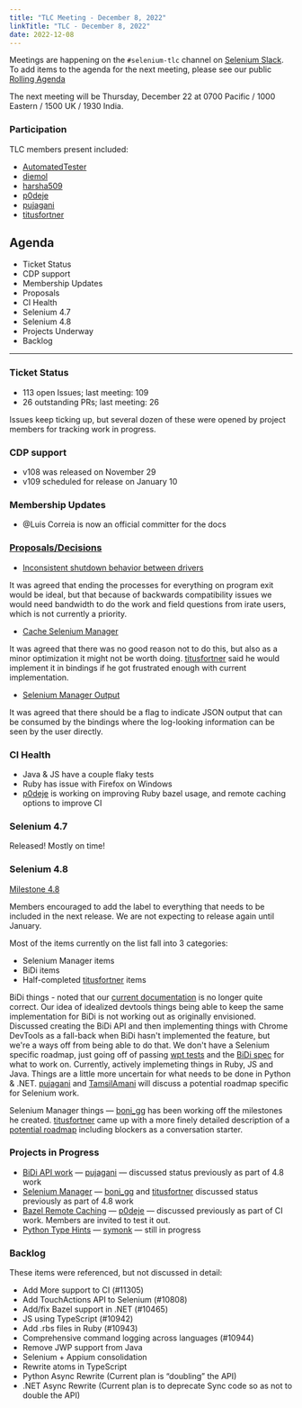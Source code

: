 ```yaml
---
title: "TLC Meeting - December 8, 2022"
linkTitle: "TLC - December 8, 2022"
date: 2022-12-08
---
```


Meetings are happening on the `#selenium-tlc` channel on [Selenium Slack](https://selenium.dev/support).
To add items to the agenda for the next meeting, please see our public [Rolling Agenda](https://docs.google.com/document/d/18InWY44S0C_ECkRkRo8GKictu8BEtsahRsFh17tmUR0/edit#)

The next meeting will be Thursday, December 22 at 0700 Pacific / 1000 Eastern / 1500 UK / 1930 India.

### Participation

TLC members present included:
* [AutomatedTester]
* [diemol]
* [harsha509]
* [p0deje]
* [pujagani]
* [titusfortner]

## Agenda
* Ticket Status
* CDP support
* Membership Updates
* Proposals
* CI Health
* Selenium 4.7
* Selenium 4.8
* Projects Underway
* Backlog

***

### Ticket Status

* 113 open Issues; last meeting: 109
* 26 outstanding PRs; last meeting: 26

Issues keep ticking up, but several dozen of these were opened by project members for tracking work in progress.

### CDP support

* v108 was released on November 29
* v109 scheduled for release on January 10

### Membership Updates

* @Luis Correia is now an official committer for the docs

### [Proposals/Decisions](https://github.com/SeleniumHQ/selenium/labels/A-needs%20decision)

* [Inconsistent shutdown behavior between drivers](https://github.com/SeleniumHQ/selenium/issues/11303) 

It was agreed that ending the processes for everything on program exit would be ideal, but that because
of backwards compatibility issues we would need bandwidth to do the work and field questions from
irate users, which is not currently a priority.

* [Cache Selenium Manager](https://github.com/SeleniumHQ/selenium/issues/11359)

It was agreed that there was no good reason not to do this, but also as a minor optimization it might
  not be worth doing. [titusfortner] said he would implement it in bindings if he got frustrated enough
  with current implementation.

* [Selenium Manager Output](https://github.com/SeleniumHQ/selenium/issues/11359)

It was agreed that there should be a flag to indicate JSON output that can be consumed by the bindings
where the log-looking information can be seen by the user directly.

### CI Health

* Java & JS have a couple flaky tests
* Ruby has issue with Firefox on Windows
* [p0deje] is working on improving Ruby bazel usage, and remote caching options to improve CI

### Selenium 4.7

Released! Mostly on time!

### Selenium 4.8

[Milestone 4.8](https://github.com/SeleniumHQ/selenium/milestone/9)

Members encouraged to add the label to everything that needs to be included in the next release.
We are not expecting to release again until January.

Most of the items currently on the list fall into 3 categories:
* Selenium Manager items 
* BiDi items
* Half-completed [titusfortner] items

BiDi things - noted that our [current documentation](https://www.selenium.dev/documentation/webdriver/bidirectional/)
is no longer quite correct. Our idea of idealized devtools things being able to keep the same implementation
for BiDi is not working out as originally envisioned. Discussed creating the BiDi API and then implementing 
things with Chrome DevTools as a fall-back when BiDi hasn't implemented the feature, but we're a ways off from being
able to do that. We don't have a Selenium specific roadmap, just going off of passing
[wpt tests](https://wpt.fyi/results/webdriver/tests/bidi?label=experimental&label=master&aligned&view=subtest)
and the [BiDi spec](https://github.com/w3c/webdriver-bidi) for what to work on. Currently, actively implemeting
things in Ruby, JS and Java. Things are a little more uncertain for what needs to be done in Python & .NET.
[pujagani] and [TamsilAmani] will discuss a potential roadmap specific for Selenium work.

Selenium Manager things — [boni_gg] has been working off the milestones he created. [titusfortner] came
up with a more finely detailed description of a [potential roadmap](https://gist.github.com/titusfortner/96ecf9c2da9fe5eb4caf012673de8657)
including blockers as a conversation starter.

### Projects in Progress

* [BiDi API work](https://docs.google.com/document/d/1dCd8Y2PYaR5mOGSmNTwllEHNmFqegfoGkP-TCKvPzSU/edit#) — [pujagani] —
discussed status previously as part of 4.8 work
* [Selenium Manager](https://github.com/SeleniumHQ/selenium/blob/trunk/rust/README.md#roadmap) — [boni_gg] and [titusfortner] 
discussed status previously as part of 4.8 work
* [Bazel Remote Caching](https://github.com/SeleniumHQ/selenium/issues/11306) — [p0deje] — 
discussed previously as part of CI work. Members are invited to test it out.
* [Python Type Hints](https://github.com/SeleniumHQ/selenium/issues/9480) — [symonk] — still in progress

### Backlog

These items were referenced, but not discussed in detail:

* Add More support to CI (#11305)
* Add TouchActions API to Selenium (#10808)
* Add/fix Bazel support in .NET (#10465)
* JS using TypeScript (#10942)
* Add .rbs files in Ruby (#10943)
* Comprehensive command logging across languages (#10944)
* Remove JWP support from Java
* Selenium + Appium consolidation
* Rewrite atoms in TypeScript
* Python Async Rewrite (Current plan is “doubling” the API)
* .NET Async Rewrite (Current plan is to deprecate Sync code so as not to double the API)

[AutomatedTester]: https://github.com/AutomatedTester/
[boni_gg]: https://twitter.com/boni_gg/
[diemol]: https://github.com/diemol/
[harsha509]: https://github.com/harsha509/
[p0deje]: https://github.com/p0deje/
[pujagani]: https://github.com/pujagani/
[symonk]: http://github.com/symonk/
[TamsilAmani]: https://github.com/TamsilAmani/
[titusfortner]: https://github.com/titusfortner/
